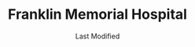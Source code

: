---
layout: location-page
date: Last Modified
description: "Local COVID-19 testing is available at Franklin Memorial Hospital in Farmington, Maine, USA."
permalink: "locations/maine/farmington/franklin-memorial-hospital/"
tags:
  - locations
  - maine
title: Franklin Memorial Hospital
uniqueName: franklin-memorial-hospital
state: Maine
stateAbbr: ME
hood: "Farmington"
address: "111 Franklin Health Commons"
city: "Farmington"
zip: "04938"
zipsNearby: "04406 04910 04535 04216 04911 04912 04210 04211 04212 04330 04332 04333 04336 04338 04530 04915 04917 04918 04217 04286 04920 04537 04549 04538 04008 04009 04539 04921 04011 04219 04220 04922 04923 04843 04847 04924 04221 04925 04419 04015 04016 04422 04926 04927 04341 04928 04021 04543 04223 04022 04929 04930 04224 04932 04426 04342 04225 04226 04024 04427 04227 04228 04933 04230 04029 04231 04935 04234 04343 04434 04936 04435 04937 04938 04940 04941 04032 04033 04034 04547 04037 04344 04345 04346 04939 04039 04236 04441 04485 04442 04443 04347 04237 04942 04040 04943 04238 04944 04239 04262 04348 04450 04349 04947 04263 04456 04240 04241 04243 04949 04849 04850 04222 04250 04252 04350 04253 04254 04255 04051 04950 04351 04256 04551 04257 04258 04259 04951 04464 04952 04352 04055 04553 04260 04558 04953 04261 04955 04956 04555 04957 04958 04057 04556 04265 04954 04961 04266 04962 04267 04353 04062 04268 04963 04964 04270 04354 04965 04271 04966 04562 04967 04969 04274 04069 04970 04071 04355 04357 04564 04275 04276 04280 04971 04479 04973 04975 04976 04978 04979 04077 04358 04013 04078 04359 04079 04281 04488 04982 04983 04984 04986 04086 04571 04987 04282 04862 04988 04989 04360 04572 04573 04864 04574 04088 04901 04903 04284 04285 04575 04287 04992 04985 04288 04289 04290 04291 04865 04576 04292 04294 04363 04364 04578 04579 04096 04097 03570 03579 03581 03593 03845 03847 03588 04075" 
mapUrl: "http://maps.apple.com/?q=Franklin+Memorial+Hospital&address=111+Franklin+Health+Commons,Farmington,Maine,04938"
locationType: Drive-thru
phone: "207-778-6031"
website: "undefined"
onlineBooking: undefined
closed: undefined
closedUpdate: June 30th, 2020
notes: "By appointment only. Requires doctor's referral."
days: Contact for hours of operation.
ctaMessage: Call 207-778-6031
ctaUrl: "tel:207-778-6031"
---
